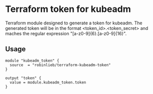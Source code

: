 # Terraform token for kubeadm

Terraform module designed to generate a token for kubeadm. The generated token will be in the format <token_id>.<token_secret> and maches the regular expression "[a-z0-9]{6}.[a-z0-9]{16}".

## Usage

```hcl
module "kubeadm_token" {
  source  = "robinlieb/terraform-kubeadm-token"
}

output "token" {
  value = module.kubeadm_token.token
}
```
